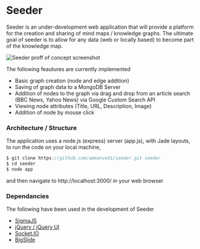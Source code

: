 # Seeder 

Seeder is an under-development web application that will provide a platform for the creation and sharing of mind maps / knowledge graphs. The ultimate goal of seeder is to allow for any data (web or locally based) to become part of the knowledge map.

![Seeder proff of concept screenshot](http://i.imgur.com/suraHQ2.png)

The following feautures are currently implemented

 * Basic graph creation (node and edge addition)
 * Saving of graph data to a MongoDB Server
 * Addition of nodes to the graph via drag and drop from an article search (BBC News, Yahoo News) via Google Custom Search API
 * Viewing node attributes (Title, URL, Description, Image)
 * Addition of node by mouse click
 
### Architecture / Structure

The application uses a node.js (express) server (app.js), with Jade layouts, to run the code on your local machine, 

```javascript
$ git clone https://github.com/ammanvedi/seeder.git seeder
$ cd seeder
$ node app
```
and then navigate to http://localhost:3000/ in your web browser

### Dependancies

The following have been used in the development of Seeder

* [SigmaJS](https://github.com/jacomyal/sigma.js/)
* [jQuery / jQuery UI](https://github.com/jquery/jquery)
* [Socket.IO](https://github.com/learnboost/socket.io)
* [BigSlide](https://github.com/ascott1/bigSlide.js)
